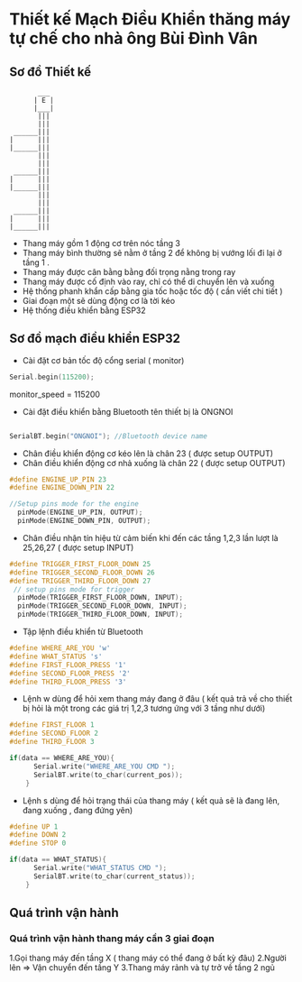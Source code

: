 ﻿# Thiết kế Mạch Điều Khiển thăng máy tự chế cho nhà ông Bùi Đình Vân

 ## Sơ đồ Thiết kế

           ___
          | E |
          |___|
           |||
           |||
     ______|||
    |      ||| 
    |______|||
           |||
           |||
     ______|||
    |      |||
    |______|||
           |||
           |||
     ______|||
    |      |||
    |______|||
 
- Thang máy gồm 1 động cơ trên nóc tầng 3
- Thang máy bình thường sẽ nằm ở tầng 2 để không bị vướng lối đi lại ở tầng 1 .
- Thang máy được cân bằng bằng đối trọng nằng trong ray
- Thang máy được cố định vào ray, chỉ có thể di chuyển lên và xuống
- Hệ thống phanh khẩn cấp bằng gia tốc hoặc tốc độ ( cần viết chi tiết )
- Giai đoạn một sẽ dùng động cơ là tời kéo
- Hệ thống điều khiển bằng ESP32

## Sơ đồ mạch điều khiển ESP32

- Cài đặt cơ bản tốc độ cổng serial ( monitor)

```c++
Serial.begin(115200);
```
monitor_speed = 115200
- Cài đặt điều khiển bằng Bluetooth tên thiết bị là ONGNOI

```c++

SerialBT.begin("ONGNOI"); //Bluetooth device name
```

- Chân điều khiển động cơ kéo lên là chân 23 ( được setup OUTPUT)
- Chân điều khiển động cơ nhả xuống là chân 22 ( được setup OUTPUT)

```C++
#define ENGINE_UP_PIN 23
#define ENGINE_DOWN_PIN 22

//Setup pins mode for the engine
  pinMode(ENGINE_UP_PIN, OUTPUT);
  pinMode(ENGINE_DOWN_PIN, OUTPUT);

```
- Chân điều nhận tín hiệu từ cảm biến khi đến các tầng 1,2,3 lần lượt là 25,26,27 ( được setup INPUT)
  
```C++
#define TRIGGER_FIRST_FLOOR_DOWN 25
#define TRIGGER_SECOND_FLOOR_DOWN 26
#define TRIGGER_THIRD_FLOOR_DOWN 27
 // setup pins mode for trigger
  pinMode(TRIGGER_FIRST_FLOOR_DOWN, INPUT);
  pinMode(TRIGGER_SECOND_FLOOR_DOWN, INPUT);
  pinMode(TRIGGER_THIRD_FLOOR_DOWN, INPUT);
```

- Tập lệnh điều khiển từ Bluetooth


```c++
#define WHERE_ARE_YOU 'w'
#define WHAT_STATUS 's'
#define FIRST_FLOOR_PRESS '1'
#define SECOND_FLOOR_PRESS '2'
#define THIRD_FLOOR_PRESS '3'
```

- Lệnh w dùng để hỏi xem thang máy đang ở đâu ( kết quả trả về cho thiết bị hỏi là một trong các giá trị 1,2,3 tương ứng với 3 tầng như dưới)
```c++
#define FIRST_FLOOR 1
#define SECOND_FLOOR 2
#define THIRD_FLOOR 3

if(data == WHERE_ARE_YOU){
      Serial.write("WHERE_ARE_YOU CMD ");
      SerialBT.write(to_char(current_pos));
    }

```
- Lệnh s dùng để hỏi trạng thái của thang máy ( kết quả sẽ là đang lên, đang xuống , đang đứng yên)
```c++
#define UP 1
#define DOWN 2
#define STOP 0

if(data == WHAT_STATUS){
      Serial.write("WHAT_STATUS CMD ");
      SerialBT.write(to_char(current_status));
    }
```

## Quá trình vận hành
### Quá trình vận hành thang máy cần 3 giai đoạn 
1.Gọi thang máy đến tầng X ( thang máy có thể đang ở bất kỳ đâu)
2.Người lên => Vận chuyển đến tầng Y
3.Thang máy rảnh và tự trở về tầng 2 ngủ
